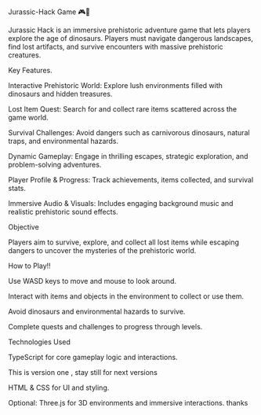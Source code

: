 Jurassic-Hack Game 🎮🦖

Jurassic Hack is an immersive prehistoric adventure game that lets players explore the age of dinosaurs. Players must navigate dangerous landscapes, find lost artifacts, and survive encounters with massive prehistoric creatures.

Key Features.

Interactive Prehistoric World: Explore lush environments filled with dinosaurs and hidden treasures.

Lost Item Quest: Search for and collect rare items scattered across the game world.

Survival Challenges: Avoid dangers such as carnivorous dinosaurs, natural traps, and environmental hazards.

Dynamic Gameplay: Engage in thrilling escapes, strategic exploration, and problem-solving adventures.

Player Profile & Progress: Track achievements, items collected, and survival stats.

Immersive Audio & Visuals: Includes engaging background music and realistic prehistoric sound effects.

Objective

Players aim to survive, explore, and collect all lost items while escaping dangers to uncover the mysteries of the prehistoric world.

How to Play!!

Use WASD keys to move and mouse to look around.

Interact with items and objects in the environment to collect or use them.

Avoid dinosaurs and environmental hazards to survive.

Complete quests and challenges to progress through levels.

Technologies Used

TypeScript for core gameplay logic and interactions.


 This is version one , stay still for next versions

HTML & CSS for UI and styling.

Optional: Three.js for 3D environments and immersive interactions.
 thanks
